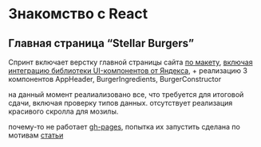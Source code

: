 # Знакомство с React
## Главная страница “Stellar Burgers”
Спринт включает верстку главной страницы сайта [по макету](https://www.figma.com/file/Z8DHldjVbvhQXtrkmJR8CU/React-%2F-%D0%9F%D1%80%D0%BE%D0%B5%D0%BA%D1%82%D0%BD%D1%8B%D0%B5-%D0%B7%D0%B0%D0%B4%D0%B0%D1%87%D0%B8-(3-%D0%BC%D0%B5%D1%81%D1%8F%D1%86%D0%B0)?node-id=0%3A1), [включая интеграцию библиотеки UI-компонентов от Яндекса](https://www.npmjs.com/package/@ya.praktikum/react-developer-burger-ui-components), + реализацию 3 компонентов AppHeader, BurgerIngredients, BurgerConstructor

на данный момент реалиализовано все, что требуется для итоговой сдачи, включая проверку типов данных.
отсутствует реализация красивого скролла для мозилы.

почему-то не работает [gh-pages](https://frantsuzova.github.io/react-burger/), попытка их запустить сделана по мотивам [статьи](https://dev.to/yuribenjamin/how-to-deploy-react-app-in-github-pages-2a1f)
